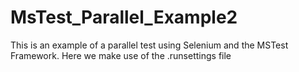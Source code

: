 # MsTest_Parallel_Example2
This is an example of a parallel test using Selenium and the MSTest Framework. Here we make use of the .runsettings file
